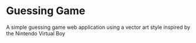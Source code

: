 # Guessing Game

A simple guessing game web application using a vector art style inspired by the Nintendo Virtual Boy
